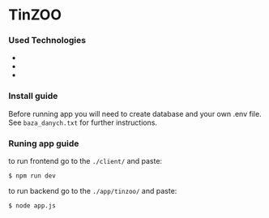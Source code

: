 # TinZOO
### Used Technologies
-
-
-
### Install guide
Before running app you will need to create database and your own .env file. See `baza_danych.txt` for further instructions.
### Runing app guide
to run frontend go to the `./client/` and paste:
```
$ npm run dev
```
to run backend go to the `./app/tinzoo/` and paste:
```
$ node app.js
```